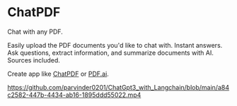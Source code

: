 # ChatPDF

Chat with any PDF. 

Easily upload the PDF documents you'd like to chat with. Instant answers. Ask questions, extract information, and summarize documents with AI. Sources included.

Create app like [ChatPDF](https://www.thesamur.ai/chatpdf-alternative) or [PDF.ai](https://pdf.ai/).

https://github.com/parvinder0201/ChatGpt3_with_Langchain/blob/main/a84c2582-447b-4434-ab16-1895ddd55022.mp4
